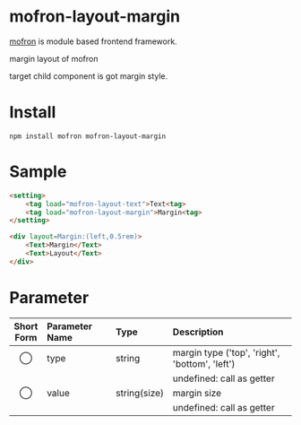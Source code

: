 # mofron-layout-margin
[mofron](https://mofron.github.io/mofron/) is module based frontend framework.

margin layout of mofron

target child component is got margin style.


# Install
```
npm install mofron mofron-layout-margin
```

# Sample
```html
<setting>
    <tag load="mofron-layout-text">Text<tag>
    <tag load="mofron-layout-margin">Margin<tag>
</setting>

<div layout=Margin:(left,0.5rem)>
    <Text>Margin</Text>
    <Text>Layout</Text>
</div>
```

# Parameter

| Short<br>Form | Parameter Name | Type | Description |
|:-------------:|:---------------|:-----|:------------|
| ◯  | type | string | margin type ('top', 'right', 'bottom', 'left') |
| | | | undefined: call as getter |
| ◯  | value | string(size) | margin size |
| | | | undefined: call as getter |

